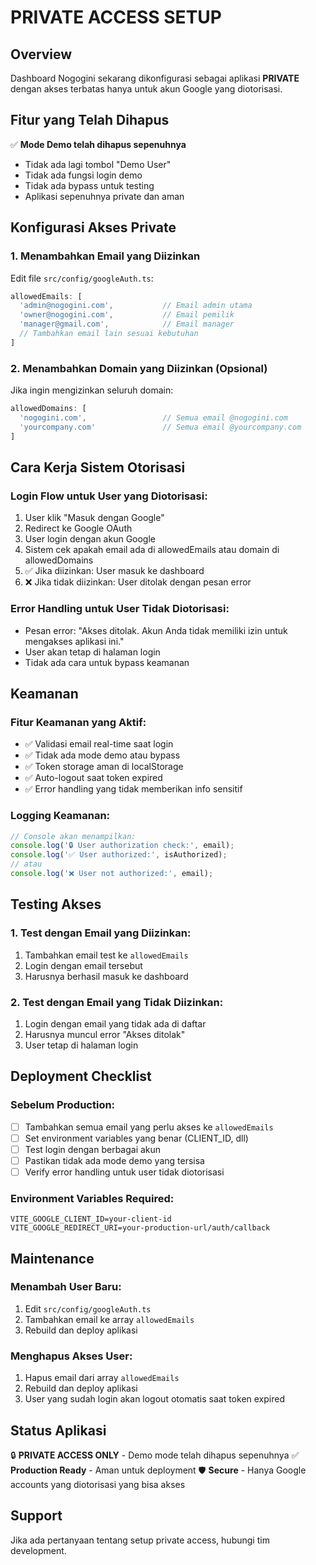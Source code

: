# PRIVATE ACCESS SETUP

## Overview
Dashboard Nogogini sekarang dikonfigurasi sebagai aplikasi **PRIVATE** dengan akses terbatas hanya untuk akun Google yang diotorisasi.

## Fitur yang Telah Dihapus
✅ **Mode Demo telah dihapus sepenuhnya**
- Tidak ada lagi tombol "Demo User" 
- Tidak ada fungsi login demo
- Tidak ada bypass untuk testing
- Aplikasi sepenuhnya private dan aman

## Konfigurasi Akses Private

### 1. Menambahkan Email yang Diizinkan
Edit file `src/config/googleAuth.ts`:

```typescript
allowedEmails: [
  'admin@nogogini.com',           // Email admin utama
  'owner@nogogini.com',           // Email pemilik
  'manager@gmail.com',            // Email manager
  // Tambahkan email lain sesuai kebutuhan
]
```

### 2. Menambahkan Domain yang Diizinkan (Opsional)
Jika ingin mengizinkan seluruh domain:

```typescript
allowedDomains: [
  'nogogini.com',                 // Semua email @nogogini.com
  'yourcompany.com'               // Semua email @yourcompany.com
]
```

## Cara Kerja Sistem Otorisasi

### Login Flow untuk User yang Diotorisasi:
1. User klik "Masuk dengan Google"
2. Redirect ke Google OAuth
3. User login dengan akun Google
4. Sistem cek apakah email ada di allowedEmails atau domain di allowedDomains
5. ✅ Jika diizinkan: User masuk ke dashboard
6. ❌ Jika tidak diizinkan: User ditolak dengan pesan error

### Error Handling untuk User Tidak Diotorisasi:
- Pesan error: "Akses ditolak. Akun Anda tidak memiliki izin untuk mengakses aplikasi ini."
- User akan tetap di halaman login
- Tidak ada cara untuk bypass keamanan

## Keamanan

### Fitur Keamanan yang Aktif:
- ✅ Validasi email real-time saat login
- ✅ Tidak ada mode demo atau bypass
- ✅ Token storage aman di localStorage
- ✅ Auto-logout saat token expired
- ✅ Error handling yang tidak memberikan info sensitif

### Logging Keamanan:
```javascript
// Console akan menampilkan:
console.log('🔒 User authorization check:', email);
console.log('✅ User authorized:', isAuthorized);
// atau
console.log('❌ User not authorized:', email);
```

## Testing Akses

### 1. Test dengan Email yang Diizinkan:
1. Tambahkan email test ke `allowedEmails`
2. Login dengan email tersebut
3. Harusnya berhasil masuk ke dashboard

### 2. Test dengan Email yang Tidak Diizinkan:
1. Login dengan email yang tidak ada di daftar
2. Harusnya muncul error "Akses ditolak"
3. User tetap di halaman login

## Deployment Checklist

### Sebelum Production:
- [ ] Tambahkan semua email yang perlu akses ke `allowedEmails`
- [ ] Set environment variables yang benar (CLIENT_ID, dll)
- [ ] Test login dengan berbagai akun
- [ ] Pastikan tidak ada mode demo yang tersisa
- [ ] Verify error handling untuk user tidak diotorisasi

### Environment Variables Required:
```env
VITE_GOOGLE_CLIENT_ID=your-client-id
VITE_GOOGLE_REDIRECT_URI=your-production-url/auth/callback
```

## Maintenance

### Menambah User Baru:
1. Edit `src/config/googleAuth.ts`
2. Tambahkan email ke array `allowedEmails`
3. Rebuild dan deploy aplikasi

### Menghapus Akses User:
1. Hapus email dari array `allowedEmails`
2. Rebuild dan deploy aplikasi
3. User yang sudah login akan logout otomatis saat token expired

## Status Aplikasi
🔒 **PRIVATE ACCESS ONLY** - Demo mode telah dihapus sepenuhnya
✅ **Production Ready** - Aman untuk deployment
🛡️ **Secure** - Hanya Google accounts yang diotorisasi yang bisa akses

## Support
Jika ada pertanyaan tentang setup private access, hubungi tim development.
